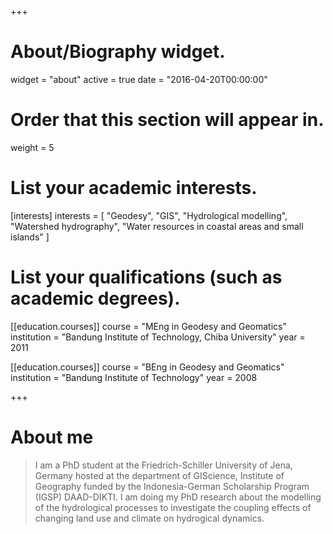 +++
# About/Biography widget.
widget = "about"
active = true
date = "2016-04-20T00:00:00"

# Order that this section will appear in.
weight = 5

# List your academic interests.
[interests]
  interests = [
    "Geodesy",
    "GIS",
    "Hydrological modelling", 
    "Watershed hydrography", 
    "Water resources in coastal areas and small islands"
  ]

# List your qualifications (such as academic degrees).
[[education.courses]]
  course = "MEng in Geodesy and Geomatics"
  institution = "Bandung Institute of Technology, Chiba University"
  year = 2011

[[education.courses]]
  course = "BEng in Geodesy and Geomatics"
  institution = "Bandung Institute of Technology"
  year = 2008
 
+++

# About me

> I am a PhD student at the Friedrich-Schiller University of Jena, Germany hosted at the department of GIScience, Institute of Geography funded by the Indonesia-German Scholarship Program (IGSP) DAAD-DIKTI. I am doing my PhD research about the modelling of the hydrological processes to investigate the coupling effects of changing land use and climate on hydrogical dynamics.

